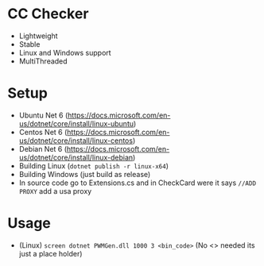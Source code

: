 # CC Checker
- Lightweight
- Stable
- Linux and Windows support
- MultiThreaded

# Setup
- Ubuntu Net 6 (https://docs.microsoft.com/en-us/dotnet/core/install/linux-ubuntu)
- Centos Net 6 (https://docs.microsoft.com/en-us/dotnet/core/install/linux-centos)
- Debian Net 6 (https://docs.microsoft.com/en-us/dotnet/core/install/linux-debian)
- Building Linux (`dotnet publish -r linux-x64`)
- Building Windows (just build as release)
- In source code go to Extensions.cs and in CheckCard were it says `//ADD PROXY` add a usa proxy

# Usage
- (Linux) `screen dotnet PWMGen.dll 1000 3 <bin_code>` (No <> needed its just a place holder)
